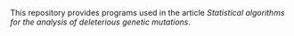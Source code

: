 This repository provides programs used in the article *Statistical algorithms for the analysis of deleterious genetic mutations*.
